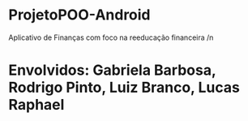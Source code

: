 # ProjetoPOO-Android
Aplicativo de Finanças com foco na reeducação financeira /n 


# Envolvidos: Gabriela Barbosa, Rodrigo Pinto, Luiz Branco, Lucas Raphael
